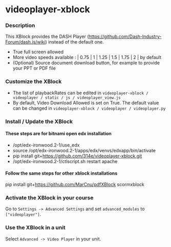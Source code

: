 videoplayer-xblock
==================

### Description ###

This XBlock provides the DASH Player (https://github.com/Dash-Industry-Forum/dash.js/wiki) instead of the default one.

- True full screen allowed
- More video speeds available : | 0.75 | 1 | 1.25 | 1.5 | 1.75 | 2 | by default
- (Optional) Source document download button, for example to provide your PPT or PDF file

### Customize the XBlock ###

- The list of playbackRates can be edited in `videoplayer-xblock / videoplayer / static / js / videoplayer_view.js`
- By default, Video Download Allowed is set on True. The default value can  be changed in `videoplayer-xblock / videoplayer / videoplayer.py`

### Install / Update the XBlock ###
#### These steps are for bitnami open edx installation
* /opt/edx-ironwood.2-1/use_edx
* source /opt/edx-ironwood.2-1/apps/edx/venvs/edxapp/bin/activate
* pip install git+https://github.com/314e/videoplayer-xblock.git
* /opt/edx-ironwood.2-1/ctlscript.sh restart apache


#### Follow the same steps for other xblock installations
pip install git+https://github.com/MarCnu/pdfXBlock
scormxblock

### Activate the XBlock in your course ###
Go to `Settings -> Advanced Settings` and set `advanced_modules` to `["videoplayer"]`.

### Use the XBlock in a unit ###
Select `Advanced -> Video Player` in your unit.
